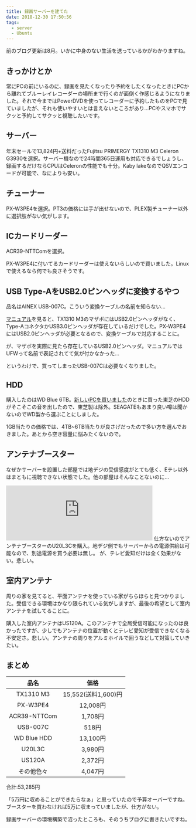 ```yaml
---
title: 録画サーバーを建てた
date: 2018-12-30 17:50:56
tags:
  - server
  - Ubuntu
---
```


前のブログ更新は8月。いかに中身のない生活を送っているかがわかりますね。
<!--more-->

## きっかけとか
常にPCの前にいるのに、録画を見たくなったり予約をしたくなったときにPCから離れてブルーレイレコーダーの場所まで行くのが面倒く作感じるようになりました。それで今まではPowerDVDを使ってレコーダーに予約したものをPCで見ていましたが、それも使いやすいとは言えないところがあり…PCやスマホでサクッと予約してサクッと視聴したいです。

## サーバー
年末セールで13,824円+送料だったFujitsu PRIMERGY TX1310 M3 Celeron G3930を選択。サーバー機なので24時間365日運用も対応できるでしょうし、録画するだけならCPUはCeleronの性能でも十分。Kaby lakeなのでQSVエンコードが可能で、なによりも安い。

## チューナー
PX-W3PE4を選択。PT3の価格には手が出せないので、PLEX製チューナー以外に選択肢がない気がします。

## ICカードリーダー
ACR39-NTTComを選択。

PX-W3PE4に付いてるカードリーダーは使えないらしいので買いました。Linuxで使えるなら何でも良さそうです。

## USB Type-AをUSB2.0ピンヘッダに変換するやつ
品名はAINEX USB-007C。こういう変換ケーブルの名前を知らない…

[マニュアル](http://manuals.ts.fujitsu.com/file/13150/tx1310m3-umm-jp.pdf)を見ると、TX1310 M3のマザボにはUSB2.0ピンヘッダがなく、Type-AコネクタかUSB3.0ピンヘッダが存在しているだけでした。PX-W3PE4にはUSB2.0ピンヘッダが必要となるので、変換ケーブルで対応することに。

が、マザボを実際に見たら存在しているUSB2.0ピンヘッダ。マニュアルではUFWって名前で表記されてて気が付かなかった…

というわけで、買ってしまったUSB-007Cは必要なくなりました。

## HDD
購入したのはWD Blue 6TB。[新しいPCを買いました](/2018/05/03/new-pc)のときに買った東芝のHDDがそこそこの音を出したので、東芝製は除外。SEAGATEもあまり良い噂は聞かないのでWD製から選ぶことにしました。

1GB当たりの価格では、4TB~6TB当たりが良さげだったので多い方を選んでおきました。あとから空き容量に悩みたくないので。

## アンテナブースター
なぜかサーバーを設置した部屋では地デジの受信感度がとても低く、Eテレ以外はまともに視聴できない状態でした。他の部屋はそんなことないのに…
<iframe src="https://mstdn.maud.io/@Otakan951/101290767429624206/embed" class="mastodon-embed" style="max-width: 100%; border: 0" width="400"></iframe><script src="https://mstdn.maud.io/embed.js" async="async"></script>
仕方ないのでアンテナブースターのU20L3Cを購入。地デジ側でもサーバーからの電源供給は可能なので、別途電源を買う必要は無し。
が、テレビ愛知だけは全く効果がない。悲しい。

## 室内アンテナ
周りの家を見てると、平面アンテナを使っている家がちらほらと見つかりました。受信できる環境はかなり限られている気がしますが、最後の希望として室内アンテナを試してることに。

購入した室内アンテナはUS120A。このアンテナで全局受信可能になったのは良かったですが、少しでもアンテナの位置が動くとテレビ愛知が受信できなくなる不安定さ。悲しい。アンテナの周りをアルミホイルで囲うなどして対策していきたい。

## まとめ

|品名|価格|
|:-:|:-:|
|TX1310 M3|15,552(送料1,600)円|
|PX-W3PE4|12,008円|
|ACR39-NTTCom|1,708円|
|USB-007C|518円|
|WD Blue HDD|13,100円|
|U20L3C|3,980円|
|US120A|2,372円|
|その他色々|4,047円|
合計:53,285円

「5万円に収めることができたらなぁ」と思っていたので予算オーバーですね。ブースターを買わなければ5万に収まっていましたが、仕方がない。

録画サーバーの環境構築で沼ったところも、そのうちブログに書きたいですね。
